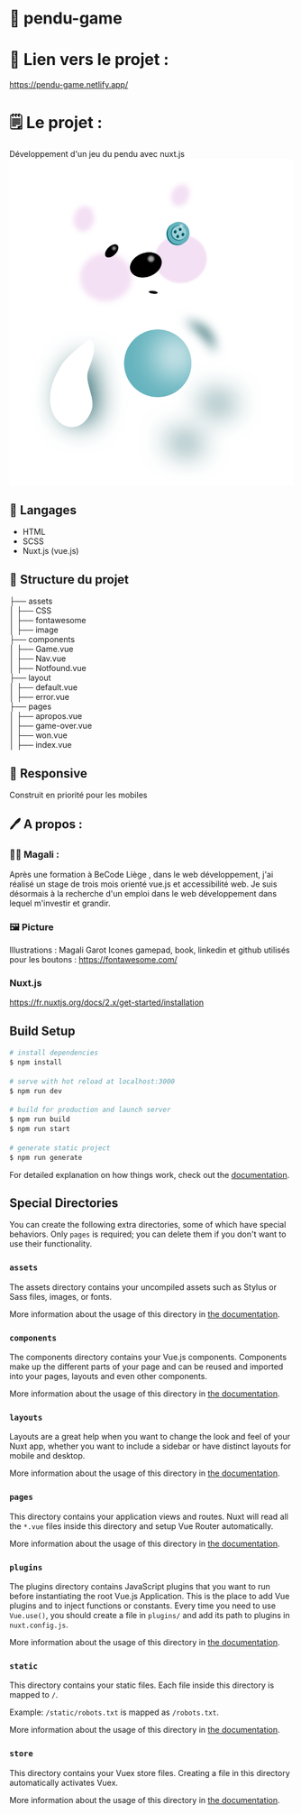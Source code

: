 # 🧸 pendu-game

# 🔗 Lien vers le projet : 
https://pendu-game.netlify.app/

# 🗒 Le projet :

Développement d'un jeu du pendu avec nuxt.js
![<Visuel>](/assets/image/nounour-entier.png)

## 🔧 Langages

* HTML
* SCSS
* Nuxt.js (vue.js)

## 📁 Structure du projet

├── assets </br>
│ ├── CSS</br>
│ ├── fontawesome</br>
│ ├── image</br>
├── components </br>
│ ├── Game.vue</br>
│ ├── Nav.vue</br>
│ ├── Notfound.vue</br>
├── layout</br>
│ ├── default.vue</br>
│ ├── error.vue</br>
├── pages</br>
│ ├── apropos.vue</br>
│ ├── game-over.vue</br>
│ ├── won.vue</br>
│ ├── index.vue</br>

## 📱 Responsive
Construit en priorité pour les mobiles

## 🖊 A propos :

### 👩‍💻 Magali :
Après une formation à BeCode Liège , dans le web développement, j'ai réalisé un stage de trois mois orienté vue.js et accessibilité web. 
Je suis désormais à la recherche d'un emploi dans le web développement dans lequel m'investir et grandir.  

### 🖼 Picture
Illustrations : Magali Garot
Icones gamepad, book, linkedin et github utilisés pour les boutons : https://fontawesome.com/

### Nuxt.js
https://fr.nuxtjs.org/docs/2.x/get-started/installation

## Build Setup

```bash
# install dependencies
$ npm install

# serve with hot reload at localhost:3000
$ npm run dev

# build for production and launch server
$ npm run build
$ npm run start

# generate static project
$ npm run generate
```

For detailed explanation on how things work, check out the [documentation](https://nuxtjs.org).

## Special Directories

You can create the following extra directories, some of which have special behaviors. Only `pages` is required; you can delete them if you don't want to use their functionality.

### `assets`

The assets directory contains your uncompiled assets such as Stylus or Sass files, images, or fonts.

More information about the usage of this directory in [the documentation](https://nuxtjs.org/docs/2.x/directory-structure/assets).

### `components`

The components directory contains your Vue.js components. Components make up the different parts of your page and can be reused and imported into your pages, layouts and even other components.

More information about the usage of this directory in [the documentation](https://nuxtjs.org/docs/2.x/directory-structure/components).

### `layouts`

Layouts are a great help when you want to change the look and feel of your Nuxt app, whether you want to include a sidebar or have distinct layouts for mobile and desktop.

More information about the usage of this directory in [the documentation](https://nuxtjs.org/docs/2.x/directory-structure/layouts).


### `pages`

This directory contains your application views and routes. Nuxt will read all the `*.vue` files inside this directory and setup Vue Router automatically.

More information about the usage of this directory in [the documentation](https://nuxtjs.org/docs/2.x/get-started/routing).

### `plugins`

The plugins directory contains JavaScript plugins that you want to run before instantiating the root Vue.js Application. This is the place to add Vue plugins and to inject functions or constants. Every time you need to use `Vue.use()`, you should create a file in `plugins/` and add its path to plugins in `nuxt.config.js`.

More information about the usage of this directory in [the documentation](https://nuxtjs.org/docs/2.x/directory-structure/plugins).

### `static`

This directory contains your static files. Each file inside this directory is mapped to `/`.

Example: `/static/robots.txt` is mapped as `/robots.txt`.

More information about the usage of this directory in [the documentation](https://nuxtjs.org/docs/2.x/directory-structure/static).

### `store`

This directory contains your Vuex store files. Creating a file in this directory automatically activates Vuex.

More information about the usage of this directory in [the documentation](https://nuxtjs.org/docs/2.x/directory-structure/store).
